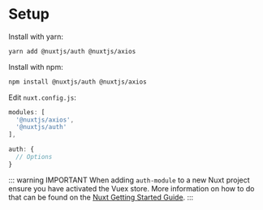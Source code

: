# Setup

Install with yarn:

```bash
yarn add @nuxtjs/auth @nuxtjs/axios
```

Install with npm:

```bash
npm install @nuxtjs/auth @nuxtjs/axios
```

Edit `nuxt.config.js`:

```js
modules: [
  '@nuxtjs/axios',
  '@nuxtjs/auth'
],

auth: {
  // Options
}
```

::: warning IMPORTANT
When adding `auth-module` to a new Nuxt project ensure you have activated the Vuex store. More information on how to do that can be found on the [Nuxt Getting Started Guide](https://nuxtjs.org/guide/vuex-store).
:::
